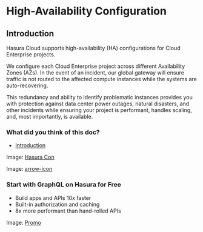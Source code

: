 # High-Availability Configuration

## Introduction​

Hasura Cloud supports high-availability (HA) configurations for Cloud Enterprise projects.

We configure each Cloud Enterprise project across different Availability Zones (AZs). In the event of an incident, our
global gateway will ensure traffic is not routed to the affected compute instances while the systems are
auto-recovering.

This redundancy and ability to identify problematic instances provides you with protection against data center power
outages, natural disasters, and other incidents while ensuring your project is performant, handles scaling, and, most
importantly, is available.

### What did you think of this doc?

- [ Introduction ](https://hasura.io/docs/latest/hasura-cloud/high-availability/#introduction)


Image: [ Hasura Con ](https://res.cloudinary.com/dh8fp23nd/image/upload/v1686154570/hasura-con-2023/has-con-light-date_r2a2ud.png)

Image: [ arrow-icon ](https://res.cloudinary.com/dh8fp23nd/image/upload/v1683723549/main-web/chevron-right_ldbi7d.png)

### Start with GraphQL on Hasura for Free

- Build apps and APIs 10x faster
- Built-in authorization and caching
- 8x more performant than hand-rolled APIs


Image: [ Promo ](https://hasura.io/docs/assets/images/hasura-free-ff60e409244e0ea12b5a3045d1a9096b.png)